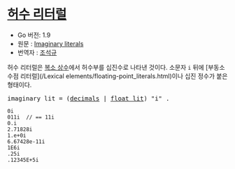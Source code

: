 # [허수 리터럴](#imaginary-literals)

* Go 버전: 1.9
* 원문 : [Imaginary literals](https://golang.org/ref/spec#Imaginary_literals)
* 번역자 : [조석규](@ezaurum)

허수 리터럴은 [복소 상수](/Constants/)에서 허수부를 십진수로 나타낸 것이다. 소문자 `i` 뒤에 [부동소수점 리터럴](/Lexical elements/floating-point_literals.html)이나 십진 정수가 붙은 형태이다.

<pre>
<a id="imaginary_lit">imaginary_lit</a> = (<a href="/Lexical%20elements/floating-point_literals.html#decimals">decimals</a> | <a href="/Lexical%20elements/floating-point_literals.html#float_lit">float_lit</a>) "i" .
</pre>

```
0i
011i  // == 11i
0.i
2.71828i
1.e+0i
6.67428e-11i
1E6i
.25i
.12345E+5i
```
